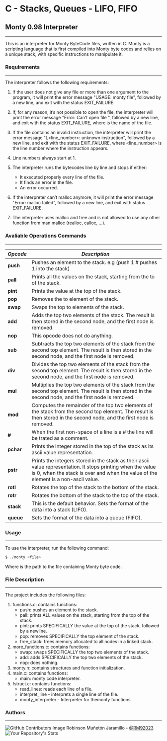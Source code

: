 # **C - Stacks, Queues - LIFO, FIFO**

## **Monty 0.98 Interpreter**
---
 This is an interpreter for Monty ByteCode files, written in C. Monty is a scripting language that is first compiled into Monty byte codes and relies on a unique stack, with specific instructions to manipulate it.

 ### **Requirements**
 ---
 The interpreter follows the following requirements:

1. If the user does not give any file or more than one argument to the program, it will print the error message "USAGE: monty file", followed by a new line, and exit with the status EXIT_FAILURE.
   
2. If, for any reason, it’s not possible to open the file, the interpreter will print the error message "Error: Can't open file <file>", followed by a new line, and exit with the status EXIT_FAILURE, where <file> is the name of the file.

3. If the file contains an invalid instruction, the interpreter will print the error message "L<line_number>: unknown instruction", followed by a new line, and exit with the status EXIT_FAILURE, where <line_number> is the line number where the instruction appears.

4. Line numbers always start at 1.

5. The interpreter runs the bytecodes line by line and stops if either:
   * It executed properly every line of the file.
   * It finds an error in the file.
   * An error occurred.

6. If the interpreter can’t malloc anymore, it will print the error message "Error: malloc failed", followed by a new line, and exit with status EXIT_FAILURE.
   
7. The interpreter uses malloc and free and is not allowed to use any other function from man malloc (realloc, calloc, …).


### Avaliable Operations Commands
---
| **_Opcode_** 	| **_Description_**                                                                                                                                                                                  	|
|--------------	|----------------------------------------------------------------------------------------------------------------------------------------------------------------------------------------------------	|
|   **push**   	| Pushes an element to the stack. e.g (push 1 # pushes 1 into the stack)                                                                                                                             	|
|   **pall**   	| Prints all the values on the stack, starting from the to of the stack.                                                                                                                             	|
|   **pint**   	| Prints the value at the top of the stack.                                                                                                                                                          	|
|    **pop**   	| Removes the to element of the stack.                                                                                                                                                               	|
|   **swap**   	| Swaps the top to elements of the stack.                                                                                                                                                            	|
|    **add**   	| Adds the top two elements of the stack. The result is then stored in the second node, and the first node is removed.                                                                               	|
|    **nop**   	| This opcode does not do anything.                                                                                                                                                                  	|
|    **sub**   	| Subtracts the top two elements of the stack from the second top element. The result is then stored in the second node, and the first node is removed.                                              	|
|    **div**   	| Divides the top two elements of the stack from the second top element. The result is then stored in the second node, and the first node is removed.                                                	|
|    **mul**   	| Multiplies the top two elements of the stack from the second top element. The result is then stored in the second node, and the first node is removed.                                             	|
|    **mod**   	| Computes the remainder of the top two elements of the stack from the second top element. The result is then stored in the second node, and the first node is removed.                              	|
|     **#**    	| When the first non-space of a line is a # the line will be trated as a comment.                                                                                                                    	|
|   **pchar**  	| Prints the integer stored in the top of the stack as its ascii value representation.                                                                                                               	|
|   **pstr**   	| Prints the integers stored in the stack as their ascii value representation. It stops printing when the value is 0, when the stack is over and when the value of the element is a non-ascii value. 	|
|   **rotl**   	| Rotates the top of the stack to the bottom of the stack.                                                                                                                                           	|
|   **rotr**   	| Rotates the bottom of the stack to the top of the stack.                                                                                                                                           	|
|   **stack**  	| This is the default behavior. Sets the format of the data into a stack (LIFO).                                                                                                                     	|
|   **queue**  	| Sets the format of the data into a queue (FIFO).                                                                                                                                                   	|


### **Usage**
---
To use the interpreter, run the following command:

```c
$ ./monty <file>
```
Where <file> is the path to the file containing Monty byte code.

### **File Description**
---
The project includes the following files:

1. functions.c: contains functions:
   * push: pushes an element to the stack.
   * pall: prints ALL values on the stack, starting from the top of the stack.
   * pint: prints SPECIFICALLY the value at the top of the stack, followed by a newline.
   * pop: removes SPECIFICALLY the top element of the stack.
   * free_stack: frees memory allocated to all nodes in a linked stack.
2. more_functions.c: contains functions:
   * swap: swaps SPECIFICALLY the top two elements of the stack.
   * add: adds SPECIFICALLY the top two elements of the stack.
   * nop: does nothing.
3. monty.h: contains structures and function initialization.
4. main.c: contains functions:
   * main: monty code interpreter.
5. fstruct.c: contains functions:
   * read_lines: reads each line of a file.
   * interpret_line - interprets a single line of the file.
   * monty_interpreter - Interpreter for themonty functions.

### **Authors**
--- 

![GitHub Contributors Image](https://contrib.rocks/image?repo=RM92023/holbertonschool-low_level_programming)
Robinson Muñetón Jaramillo - <a href="https://github.com/RM92023" target="_blank"> @RM92023</a> ![Your Repository's Stats](https://github-readme-stats.vercel.app/api?username=RM92023&show_icons=true)
